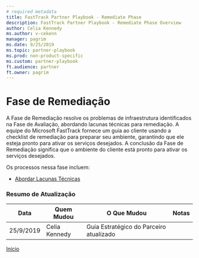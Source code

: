 ```yaml
---  
# required metadata  
title: FastTrack Partner Playbook - Remediate Phase  
description: FastTrack Partner Playbook - Remediate Phase Overview  
author: Celia Kennedy
ms.author: v-cekenn
manager: pagrim
ms.date: 9/25/2019
ms.topic: partner-playbook
ms.prod: non-product-specific  
ms.custom: partner-playbook
ft.audience: partner
ft.owner: pagrim
---  
```


# Fase de Remediação

A Fase de Remediação resolve os problemas de infraestrutura identificados na Fase de Avaliação, abordando lacunas técnicas para remediação. A equipe do Microsoft FastTrack fornece um guia ao cliente usando a checklist de remediação para preparar seu ambiente, garantindo que ele esteja pronto para ativar os serviços desejados. A conclusão da Fase de Remediação significa que o ambiente do cliente está pronto para ativar os serviços desejados.

Os processos nessa fase incluem:

- [Abordar Lacunas Técnicas](remediate-address-technical-gaps-partner-pr.md)

### Resumo de Atualização

|Data|Quem Mudou|O Que Mudou|Notas|
|---------|---------------|----------------------------|-------------|
|25/9/2019| Celia Kennedy| Guia Estratégico do Parceiro atualizado| |

[Início](http://partner-docs.microsoft.com)

